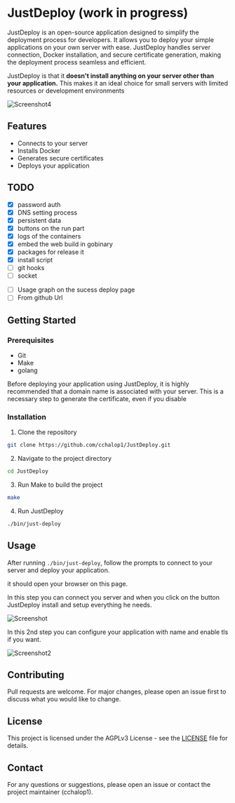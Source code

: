 # JustDeploy (work in progress)

JustDeploy is an open-source application designed to simplify the deployment process for developers. It allows you to deploy your simple applications on your own server with ease. JustDeploy handles server connection, Docker installation, and secure certificate generation, making the deployment process seamless and efficient.

JustDeploy is that it **doesn't install anything on your server other than your application.** This makes it an ideal choice for small servers with limited resources or development environments

![Screenshot4](https://raw.githubusercontent.com/cchalop1/JustDeploy/main/images/Screenshot4.png)

## Features

- Connects to your server
- Installs Docker
- Generates secure certificates
- Deploys your application

## TODO

- [x] password auth
- [x] DNS setting process
- [x] persistent data
- [x] buttons on the run part
- [x] logs of the containers
- [x] embed the web build in gobinary
- [x] packages for release it
- [x] install script
- [ ] git hooks
- [ ] socket
<!-- - [ ] update status with -->
- [ ] Usage graph on the sucess deploy page
- [ ] From github Url

## Getting Started

### Prerequisites

- Git
- Make
- golang

Before deploying your application using JustDeploy, it is highly recommended that a domain name is associated with your server. This is a necessary step to generate the certificate, even if you disable

### Installation

1. Clone the repository

```bash
git clone https://github.com/cchalop1/JustDeploy.git
```

2. Navigate to the project directory

```bash
cd JustDeploy
```

3. Run Make to build the project

```bash
make
```

4. Run JustDeploy

```bash
./bin/just-deploy
```

## Usage

After running `./bin/just-deploy`, follow the prompts to connect to your server and deploy your application.

it should open your browser on this page.

In this step you can connect you server and when you click on the button JustDeploy install and setup everything he needs.

![Screenshot](https://raw.githubusercontent.com/cchalop1/JustDeploy/main/images/Screenshot.png)

In this 2nd step you can configure your application with name and enable tls if you want.

![Screenshot2](https://raw.githubusercontent.com/cchalop1/JustDeploy/main/images/Screenshot2.png)

## Contributing

Pull requests are welcome. For major changes, please open an issue first to discuss what you would like to change.

## License

This project is licensed under the AGPLv3 License - see the [LICENSE](LICENSE) file for details.

## Contact

For any questions or suggestions, please open an issue or contact the project maintainer (cchalop1).
